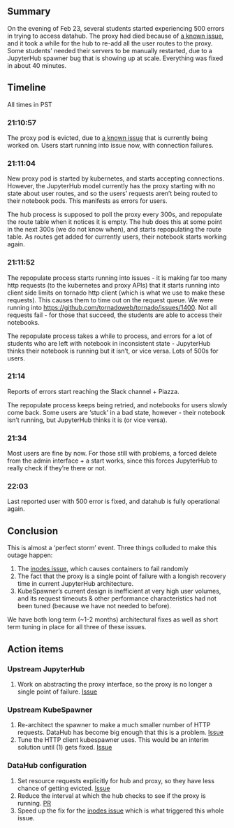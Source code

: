 ## Summary ##

On the evening of Feb 23, several students started experiencing 500 errors in trying to access datahub. The proxy had died because of [a known issue](https://github.com/data-8/infrastructure/issues/6), and it took a while for the hub to re-add all the user routes to the proxy. Some students’ needed their servers to be manually restarted, due to a JupyterHub spawner bug that is showing up at scale. Everything was fixed in about 40 minutes.

## Timeline ##

All times in PST

### 21:10:57 ###
The proxy pod is evicted, due to [a known issue](https://github.com/data-8/infrastructure/issues/6) that is currently being worked on. Users start running into issue now, with connection failures. 

### 21:11:04 ###
New proxy pod is started by kubernetes, and starts accepting connections. However, the JupyterHub model currently has the proxy starting with no state about user routes, and so the users’ requests aren’t being routed to their notebook pods. This manifests as errors for users.

The hub process is supposed to poll the proxy every 300s, and repopulate  the route table when it notices it is empty. The hub does this at some point in the next 300s (we do not know when), and starts repopulating the route table. As routes get added for currently users, their notebook starts working again.

### 21:11:52 ###
The repopulate process starts running into issues - it is making far too many http requests (to the kubernetes and proxy APIs) that it starts running into client side limits on tornado http client (which is what we use to make these requests). This causes them to time out on the request queue. We were running into https://github.com/tornadoweb/tornado/issues/1400. Not all requests fail - for those that succeed, the students are able to access their notebooks. 

The repopulate process takes a while to process, and errors for a lot of students who are left with notebook in inconsistent state - JupyterHub thinks their notebook is running but it isn’t, or vice versa. Lots of 500s for users.

### 21:14 ###
Reports of errors start reaching the Slack channel + Piazza.

The repopulate process keeps being retried, and notebooks for users slowly come back. Some users are ‘stuck’ in a bad state, however - their notebook isn’t running, but JupyterHub thinks it is (or vice versa).

### 21:34 ###

Most users are fine by now. For those still with problems, a forced delete from the admin interface + a start works, since this forces JupyterHub to really check if they’re there or not.

### 22:03 ###

Last reported user with 500 error is fixed, and datahub is fully operational again.

## Conclusion ##
This is almost a ‘perfect storm’ event. Three things colluded to make this outage happen:

1. The [inodes issue](https://github.com/data-8/infrastructure/issues/6), which causes containers to fail randomly
2. The fact that the proxy is a single point of failure with a longish recovery time in current JupyterHub architecture.
3. KubeSpawner’s current design is inefficient at very high user volumes, and its request timeouts & other performance characteristics had not been tuned (because we have not needed to before).

We have both long term (~1-2 months) architectural fixes as well as short term tuning in place for all three of these issues.

## Action items ##
### Upstream JupyterHub ###
1. Work on abstracting the proxy interface, so the proxy is no longer a single point of failure. [Issue](https://github.com/jupyterhub/jupyterhub/issues/848)

### Upstream KubeSpawner ###
1. Re-architect the spawner to make a much smaller number of HTTP requests. DataHub has become big enough that this is a problem. [Issue](https://github.com/jupyterhub/kubespawner/issues/28)
2. Tune the HTTP client kubespawner uses. This would be an interim solution until (1) gets fixed. [Issue](https://github.com/jupyterhub/kubespawner/issues/29)

### DataHub configuration ###
1. Set resource requests explicitly for hub and proxy, so they have less chance of getting evicted. [Issue](https://github.com/data-8/jupyterhub-k8s/issues/124)
2. Reduce the interval at which the hub checks to see if the proxy is running. [PR](https://github.com/data-8/jupyterhub-k8s/pull/123)
3. Speed up the fix for the [inodes issue](https://github.com/data-8/infrastructure/issues/6) which is what triggered this whole issue.

